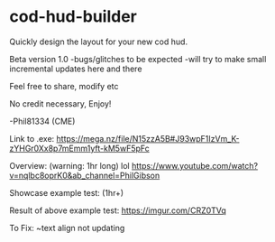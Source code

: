 # cod-hud-builder
Quickly design the layout for your new cod hud.


Beta version 1.0
-bugs/glitches to be expected
-will try to make small incremental updates here and there

Feel free to share, modify etc

No credit necessary, Enjoy!

-Phil81334 (CME)

Link to .exe:
https://mega.nz/file/N15zzA5B#J93wpF1IzVm_K-zYHGr0Xx8p7mEmm1yft-kM5wF5pFc

Overview: (warning: 1hr long) lol
https://www.youtube.com/watch?v=nqlbc8oprK0&ab_channel=PhilGibson

Showcase example test: (1hr+)


Result of above example test:
https://imgur.com/CRZ0TVq

To Fix:
~text align not updating
